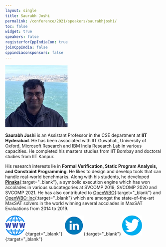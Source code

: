 ```yaml
---
layout: single
title: Saurabh Joshi
permalink: /conference/2021/speakers/saurabhjoshi/
toc: false
widget: true
speakers: false
registerforCppIndiaCon: true
joinCppIndia: false
cppindiaconsponsors: false
---
```


![Saurabh Joshi](/conference/2021/graphics/saurabhjoshi.jpg "Saurabh Joshi")

**Saurabh Joshi** is an Assistant Professor in the CSE department at **IIT Hyderabad**. He has been associated with IIT Guwahati, University of Oxford, Microsoft Research and IBM India Research Lab in various capacities. He completed his masters studies from IIT Bombay and doctoral studies from IIT Kanpur.

His research interests lie in **Formal Verification, Static Program Analysis, and Constraint Programming**. He likes to design and develop tools that can handle real-world benchmarks. Along with his students, he developed [**Pinaka**](https://github.com/sbjoshi/Pinaka){:target="_blank"}, a symbolic execution engine which has won accolades in various subcategories at SVCOMP 2019, SVCOMP 2020 and SVCOMP 2021. He has also contributed to [OpenWBO](https://github.com/sat-group/open-wbo){:target="_blank"} and [OpenWBO-Inc](https://github.com/sbjoshi/Open-WBO-Inc){:target="_blank"} which are amongst the state-of-the-art MaxSAT solvers in the world winning several accolades in MaxSAT Evaluations from 2014 to 2019.

[![Saurabh Joshi](/assets/images/www.png "Saurabh Joshi")](https://sbjoshi.github.io/){:target="_blank"}
[![Saurabh Joshi](/assets/images/linkedin.png "Saurabh Joshi")](https://www.linkedin.com/in/sbjoshi0001/){:target="_blank"}
[![Saurabh Joshi](/assets/images/twitter.png "Saurabh Joshi")](https://twitter.com/sbjoshi){:target="_blank"}
